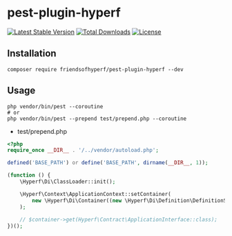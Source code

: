 # pest-plugin-hyperf

[![Latest Stable Version](https://img.shields.io/packagist/v/friendsofhyperf/pest-plugin-hyperf)](https://packagist.org/packages/friendsofhyperf/pest-plugin-hyperf)
[![Total Downloads](https://img.shields.io/packagist/dt/friendsofhyperf/pest-plugin-hyperf)](https://packagist.org/packages/friendsofhyperf/pest-plugin-hyperf)
[![License](https://img.shields.io/packagist/l/friendsofhyperf/pest-plugin-hyperf)](https://github.com/friendsofhyperf/pest-plugin-hyperf)

## Installation

```shell
composer require friendsofhyperf/pest-plugin-hyperf --dev
```

## Usage

```shell
php vendor/bin/pest --coroutine
# or
php vendor/bin/pest --prepend test/prepend.php --coroutine
```

- test/prepend.php

```php
<?php
require_once __DIR__ . '/../vendor/autoload.php';

defined('BASE_PATH') or define('BASE_PATH', dirname(__DIR__, 1));

(function () {
    \Hyperf\Di\ClassLoader::init();

    \Hyperf\Context\ApplicationContext::setContainer(
        new \Hyperf\Di\Container((new \Hyperf\Di\Definition\DefinitionSourceFactory())())
    );
    
    // $container->get(Hyperf\Contract\ApplicationInterface::class);
})();

```
